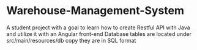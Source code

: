 # Warehouse-Management-System
A student project with a goal to learn how to create Restful API with Java and utilize it with an Angular front-end
Database tables are located under src/main/resources/db copy
they are in SQL format
